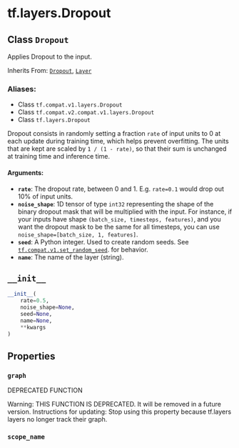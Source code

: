 <div itemscope itemtype="http://developers.google.com/ReferenceObject">
<meta itemprop="name" content="tf.layers.Dropout" />
<meta itemprop="path" content="Stable" />
<meta itemprop="property" content="graph"/>
<meta itemprop="property" content="scope_name"/>
<meta itemprop="property" content="__init__"/>
</div>

# tf.layers.Dropout

## Class `Dropout`

Applies Dropout to the input.

Inherits From: [`Dropout`](../../tf/keras/layers/Dropout.md), [`Layer`](../../tf/layers/Layer.md)

### Aliases:

* Class `tf.compat.v1.layers.Dropout`
* Class `tf.compat.v2.compat.v1.layers.Dropout`
* Class `tf.layers.Dropout`

<!-- Placeholder for "Used in" -->

Dropout consists in randomly setting a fraction `rate` of input units to 0
at each update during training time, which helps prevent overfitting.
The units that are kept are scaled by `1 / (1 - rate)`, so that their
sum is unchanged at training time and inference time.

#### Arguments:


* <b>`rate`</b>: The dropout rate, between 0 and 1. E.g. `rate=0.1` would drop out
  10% of input units.
* <b>`noise_shape`</b>: 1D tensor of type `int32` representing the shape of the
  binary dropout mask that will be multiplied with the input.
  For instance, if your inputs have shape
  `(batch_size, timesteps, features)`, and you want the dropout mask
  to be the same for all timesteps, you can use
  `noise_shape=[batch_size, 1, features]`.
* <b>`seed`</b>: A Python integer. Used to create random seeds. See
  <a href="../../tf/random/set_random_seed.md"><code>tf.compat.v1.set_random_seed</code></a>.
  for behavior.
* <b>`name`</b>: The name of the layer (string).

<h2 id="__init__"><code>__init__</code></h2>

``` python
__init__(
    rate=0.5,
    noise_shape=None,
    seed=None,
    name=None,
    **kwargs
)
```






## Properties

<h3 id="graph"><code>graph</code></h3>

DEPRECATED FUNCTION

Warning: THIS FUNCTION IS DEPRECATED. It will be removed in a future version.
Instructions for updating:
Stop using this property because tf.layers layers no longer track their graph.

<h3 id="scope_name"><code>scope_name</code></h3>







